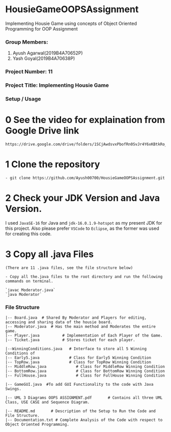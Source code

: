 # HousieGameOOPSAssignment

Implementing Housie Game using concepts of Object Oriented Programming for OOP Assignment

### Group Members:

1. Ayush Agarwal(2019B4A70652P)
2. Yash Goyal(2019B4A70638P)

### Project Number: 11

### Project Title: Implementing Housie Game

### Setup / Usage

# 0 See the video for explaination from Google Drive link

```
https://drive.google.com/drive/folders/1SCjAwdsvxPbofRn0SvJr4Y6xKBtkRo_k
```

# 1 Clone the repository

```
- git clone https://github.com/Ayush00700/HousieGameOOPSAssignment.git
```

# 2 Check your JDK Version and Java Version. 

I used `JavaSE-16` for Java and `jdk-16.0.1.9-hotspot` as my present JDK for this project. Also please prefer `VSCode` to `Eclipse`, as the former was used for creating this code.

# 3 Copy all .java Files 
`(There are 11 .java files, see the file structure below)`

```
- Copy all the.java files to the root directory and run the following commands on terminal.

`javac Moderator.java`
`java Moderator`
```

### File Structure

```
|-- Board.java  # Shared By Moderator and Players for editing, accessing and sharing data of the housie board.
|-- Moderator.java  # Has the main method and Moderates the entire game. 
|-- Player.java          # Implementation of Each Player of the Game.
|-- Ticket.java          # Stores ticket for each player. 

|--WinningConditions.java   # Interface to store all 5 Winning Conditions of 
|-- Early5.java             # Class for Early5 Winning Condition
|-- TopRow.java             # Class for TopRow Winning Condition
|-- MiddleRow.java             # Class for MiddleRow Winning Condition
|-- BottomRow.java             # Class for BottomRow Winning Condition          
|-- FullHouse.java             # Class for FullHouse Winning Condition          

|-- GameGUI.java  #To add GUI Functionality to the code with Java Swings.

|-- UML 3 Diagrams OOPS ASSIGNMENT.pdf       # Contains all three UML Class, USE CASE and Sequence Diagram.

|-- README.md       # Description of the Setup to Run the Code and File Structure.
|-- Documentation.txt # Complete Analysis of the Code with respect to Object Oriented Programming. 

```
